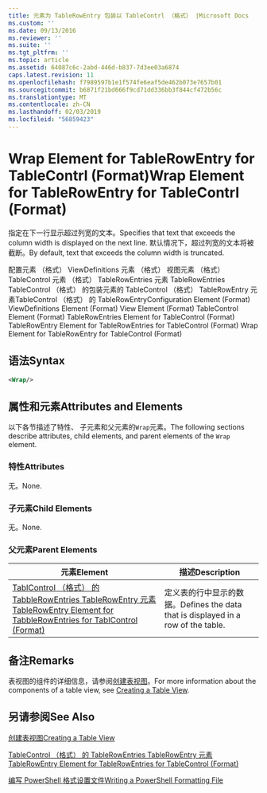 ```yaml
---
title: 元素为 TableRowEntry 包装以 TableContrl （格式） |Microsoft Docs
ms.custom: ''
ms.date: 09/13/2016
ms.reviewer: ''
ms.suite: ''
ms.tgt_pltfrm: ''
ms.topic: article
ms.assetid: 64087c6c-2abd-446d-b837-7d3ee03a6874
caps.latest.revision: 11
ms.openlocfilehash: f7989597b1e1f574fe6eaf5de462b073e7657b01
ms.sourcegitcommit: b6871f21bd666f9cd71dd336bb3f844cf472b56c
ms.translationtype: MT
ms.contentlocale: zh-CN
ms.lasthandoff: 02/03/2019
ms.locfileid: "56859423"
---
```

# <a name="wrap-element-for-tablerowentry-for-tablecontrl--format"></a><span data-ttu-id="df07c-102">Wrap Element for TableRowEntry for TableContrl (Format)</span><span class="sxs-lookup"><span data-stu-id="df07c-102">Wrap Element for TableRowEntry for TableContrl  (Format)</span></span>

<span data-ttu-id="df07c-103">指定在下一行显示超过列宽的文本。</span><span class="sxs-lookup"><span data-stu-id="df07c-103">Specifies that text that exceeds the column width is displayed on the next line.</span></span> <span data-ttu-id="df07c-104">默认情况下，超过列宽的文本将被截断。</span><span class="sxs-lookup"><span data-stu-id="df07c-104">By default, text that exceeds the column width is truncated.</span></span>

<span data-ttu-id="df07c-105">配置元素 （格式） ViewDefinitions 元素 （格式） 视图元素 （格式） TableControl 元素 （格式） TableRowEntries 元素 TableRowEntries TableControl （格式） 的包装元素的 TableControl （格式） TableRowEntry 元素TableControl （格式） 的 TableRowEntry</span><span class="sxs-lookup"><span data-stu-id="df07c-105">Configuration Element (Format) ViewDefinitions Element (Format) View Element (Format) TableControl Element (Format) TableRowEntries Element for TableControl (Format) TableRowEntry Element for TableRowEntries for TableControl (Format) Wrap Element for TableRowEntry for TableControl (Format)</span></span>

## <a name="syntax"></a><span data-ttu-id="df07c-106">语法</span><span class="sxs-lookup"><span data-stu-id="df07c-106">Syntax</span></span>

```xml
<Wrap/>
```

## <a name="attributes-and-elements"></a><span data-ttu-id="df07c-107">属性和元素</span><span class="sxs-lookup"><span data-stu-id="df07c-107">Attributes and Elements</span></span>

<span data-ttu-id="df07c-108">以下各节描述了特性、 子元素和父元素的`Wrap`元素。</span><span class="sxs-lookup"><span data-stu-id="df07c-108">The following sections describe attributes, child elements, and parent elements of the `Wrap` element.</span></span>

### <a name="attributes"></a><span data-ttu-id="df07c-109">特性</span><span class="sxs-lookup"><span data-stu-id="df07c-109">Attributes</span></span>

<span data-ttu-id="df07c-110">无。</span><span class="sxs-lookup"><span data-stu-id="df07c-110">None.</span></span>

### <a name="child-elements"></a><span data-ttu-id="df07c-111">子元素</span><span class="sxs-lookup"><span data-stu-id="df07c-111">Child Elements</span></span>

<span data-ttu-id="df07c-112">无。</span><span class="sxs-lookup"><span data-stu-id="df07c-112">None.</span></span>

### <a name="parent-elements"></a><span data-ttu-id="df07c-113">父元素</span><span class="sxs-lookup"><span data-stu-id="df07c-113">Parent Elements</span></span>

|<span data-ttu-id="df07c-114">元素</span><span class="sxs-lookup"><span data-stu-id="df07c-114">Element</span></span>|<span data-ttu-id="df07c-115">描述</span><span class="sxs-lookup"><span data-stu-id="df07c-115">Description</span></span>|
|-------------|-----------------|
|[<span data-ttu-id="df07c-116">TablControl （格式） 的 TabbleRowEntries TableRowEntry 元素</span><span class="sxs-lookup"><span data-stu-id="df07c-116">TableRowEntry Element for TabbleRowEntries for TablControl (Format)</span></span>](./tablerowentry-element-for-tablerowentroes-for-tablecontrol-format.md)|<span data-ttu-id="df07c-117">定义表的行中显示的数据。</span><span class="sxs-lookup"><span data-stu-id="df07c-117">Defines the data that is displayed in a row of the table.</span></span>|

## <a name="remarks"></a><span data-ttu-id="df07c-118">备注</span><span class="sxs-lookup"><span data-stu-id="df07c-118">Remarks</span></span>

<span data-ttu-id="df07c-119">表视图的组件的详细信息，请参阅[创建表视图](./creating-a-table-view.md)。</span><span class="sxs-lookup"><span data-stu-id="df07c-119">For more information about the components of a table view, see [Creating a Table View](./creating-a-table-view.md).</span></span>

## <a name="see-also"></a><span data-ttu-id="df07c-120">另请参阅</span><span class="sxs-lookup"><span data-stu-id="df07c-120">See Also</span></span>

[<span data-ttu-id="df07c-121">创建表视图</span><span class="sxs-lookup"><span data-stu-id="df07c-121">Creating a Table View</span></span>](./creating-a-table-view.md)

[<span data-ttu-id="df07c-122">TableControl （格式） 的 TableRowEntries TableRowEntry 元素</span><span class="sxs-lookup"><span data-stu-id="df07c-122">TableRowEntry Element for TableRowEntries for TableControl (Format)</span></span>](./tablerowentry-element-for-tablerowentroes-for-tablecontrol-format.md)

[<span data-ttu-id="df07c-123">编写 PowerShell 格式设置文件</span><span class="sxs-lookup"><span data-stu-id="df07c-123">Writing a PowerShell Formatting File</span></span>](./writing-a-powershell-formatting-file.md)
